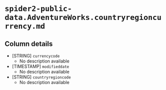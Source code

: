 # `spider2-public-data.AdventureWorks.countryregioncurrency.md`

## Column details

* [STRING]    `currencycode`
  - No description available
* [TIMESTAMP]    `modifieddate`
  - No description available
* [STRING]    `countryregioncode`
  - No description available

